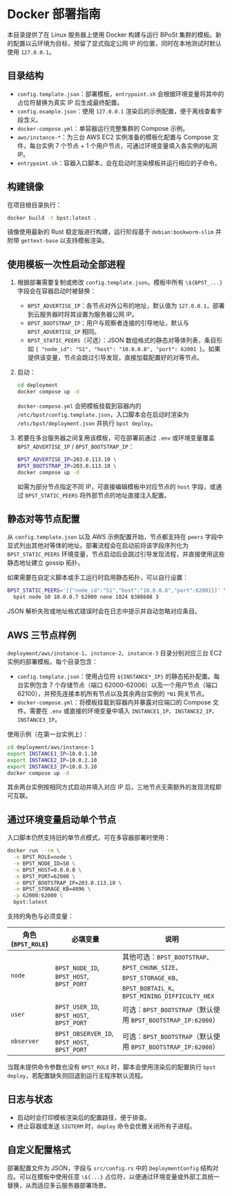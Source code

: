 # Docker 部署指南

本目录提供了在 Linux 服务器上使用 Docker 构建与运行 BPoSt 集群的模板。新的配置以云环境为目标，预留了显式指定公网 IP 的位置，同时在本地测试时默认使用 `127.0.0.1`。

## 目录结构

- `config.template.json`：部署模板，`entrypoint.sh` 会根据环境变量将其中的占位符替换为真实 IP 后生成最终配置。
- `config.example.json`：使用 `127.0.0.1` 渲染后的示例配置，便于离线查看字段含义。
- `docker-compose.yml`：单容器运行完整集群的 Compose 示例。
- `aws/instance-*`：为三台 AWS EC2 实例准备的模板化配置与 Compose 文件，每台实例 7 个节点 + 1 个用户节点，可通过环境变量填入各实例的私网 IP。
- `entrypoint.sh`：容器入口脚本，会在启动时渲染模板并运行相应的子命令。

## 构建镜像

在项目根目录执行：

```bash
docker build -t bpst:latest .
```

镜像使用最新的 Rust 稳定版进行构建，运行阶段基于 `debian:bookworm-slim` 并附带 `gettext-base` 以支持模板渲染。

## 使用模板一次性启动全部进程

1. 根据部署需要复制或修改 `config.template.json`。模板中所有 `\${BPST_...}` 字段会在容器启动时被替换：
   - `BPST_ADVERTISE_IP`：各节点对外公布的地址，默认值为 `127.0.0.1`，部署到云服务器时将其设置为服务器公网 IP。
   - `BPST_BOOTSTRAP_IP`：用户与观察者连接的引导地址，默认与 `BPST_ADVERTISE_IP` 相同。
   - `BPST_STATIC_PEERS`（可选）：JSON 数组格式的静态对等体列表，条目形如 `{ "node_id": "S1", "host": "10.0.0.8", "port": 62001 }`。如果提供该变量，节点会跳过引导发现，直接加载配置好的对等节点。
2. 启动：
   ```bash
   cd deployment
   docker compose up -d
   ```

   `docker-compose.yml` 会把模板挂载到容器内的 `/etc/bpst/config.template.json`，入口脚本会在启动时渲染为 `/etc/bpst/deployment.json` 并执行 `bpst deploy`。

3. 若要在多台服务器之间复用该模板，可在部署前通过 `.env` 或环境变量覆盖 `BPST_ADVERTISE_IP` / `BPST_BOOTSTRAP_IP`：
   ```bash
   BPST_ADVERTISE_IP=203.0.113.10 \
   BPST_BOOTSTRAP_IP=203.0.113.10 \
   docker compose up -d
   ```

   如需为部分节点指定不同 IP，可直接编辑模板中对应节点的 `host` 字段，或通过 `BPST_STATIC_PEERS` 将外部节点的地址直接注入配置。

## 静态对等节点配置

从 `config.template.json` 以及 AWS 示例配置开始，节点都支持在 `peers` 字段中显式列出其他对等体的地址。部署流程会在启动前将该字段序列化为 `BPST_STATIC_PEERS` 环境变量，节点启动后会跳过引导发现流程，并直接使用这些静态地址建立 gossip 拓扑。

如果需要在自定义脚本或手工运行时启用静态拓扑，可以自行设置：

```bash
BPST_STATIC_PEERS='[{"node_id":"S1","host":"10.0.0.8","port":62001}]' \
  bpst node S0 10.0.0.7 62000 none 1024 8388608 3
```

JSON 解析失败或地址格式错误时会在日志中提示并自动忽略对应条目。

## AWS 三节点样例

`deployment/aws/instance-1`、`instance-2`、`instance-3` 目录分别对应三台 EC2 实例的部署模板。每个目录包含：

- `config.template.json`：使用占位符 `${INSTANCE*_IP}` 的静态拓扑配置。每台实例包含 7 个存储节点（端口 62000-62006）以及一个用户节点（端口 62100），并预先连接本机所有节点以及其余两台实例的 `*N1` 网关节点。
- `docker-compose.yml`：将模板挂载到容器内并暴露对应端口的 Compose 文件。需要在 `.env` 或直接的环境变量中填入 `INSTANCE1_IP`、`INSTANCE2_IP`、`INSTANCE3_IP`。

使用示例（在第一台实例上）：

```bash
cd deployment/aws/instance-1
export INSTANCE1_IP=10.0.1.10
export INSTANCE2_IP=10.0.2.10
export INSTANCE3_IP=10.0.3.10
docker compose up -d
```

其余两台实例按相同方式启动并填入对应 IP 后，三地节点无需额外的发现流程即可互联。

## 通过环境变量启动单个节点

入口脚本仍然支持旧的单节点模式，可在多容器部署时使用：

```bash
docker run --rm \
  -e BPST_ROLE=node \
  -e BPST_NODE_ID=S0 \
  -e BPST_HOST=0.0.0.0 \
  -e BPST_PORT=62000 \
  -e BPST_BOOTSTRAP_IP=203.0.113.10 \
  -e BPST_STORAGE_KB=4096 \
  -p 62000:62000 \
  bpst:latest
```

支持的角色与必须变量：

| 角色 (`BPST_ROLE`) | 必填变量 | 说明 |
| --- | --- | --- |
| `node` | `BPST_NODE_ID`, `BPST_HOST`, `BPST_PORT` | 其他可选：`BPST_BOOTSTRAP`、`BPST_CHUNK_SIZE`、`BPST_STORAGE_KB`、`BPST_BOBTAIL_K`、`BPST_MINING_DIFFICULTY_HEX` |
| `user` | `BPST_USER_ID`, `BPST_HOST`, `BPST_PORT` | 可选：`BPST_BOOTSTRAP`（默认使用 `BPST_BOOTSTRAP_IP:62000`） |
| `observer` | `BPST_OBSERVER_ID`, `BPST_HOST`, `BPST_PORT` | 可选：`BPST_BOOTSTRAP`（默认使用 `BPST_BOOTSTRAP_IP:62000`） |

当既未提供命令参数也没有 `BPST_ROLE` 时，脚本会使用渲染后的配置执行 `bpst deploy`，若配置缺失则回退到运行主程序默认流程。

## 日志与状态

- 启动时会打印模板渲染后的配置路径，便于排查。
- 终止容器或发送 `SIGTERM` 时，`deploy` 命令会优雅关闭所有子进程。

## 自定义配置格式

部署配置文件为 JSON，字段与 `src/config.rs` 中的 `DeploymentConfig` 结构对应。可以在模板中使用任意 `\${...}` 占位符，以便通过环境变量或外部工具统一替换，从而适应多云服务器部署场景。
